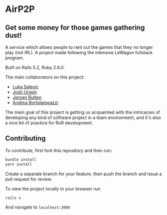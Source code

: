 # AirP2P

## Get some money for those games gathering dust!

A service which allows people to rent out the games that they no longer play (not IRL). A project made following the intensive LeWagon fullstack program.

Built on Rails 5.2, Ruby 2.6.0.

The main collaborators on this project:

* [Luka Salevic](https://github.com/Sensanaty)
* [Josh Unwin](https://github.com/josh-unwin)
* [Jeroen Rutten](https://github.com/loftlights)
* [Andrea Bortolameazzi](https://github.com/andreapmd)

The main goal of this project is getting us acquainted with the intricacies of developing any kind of software project in a team environment, and it's also a nice bit of practice for RoR development.

## Contributing

To contribute, first fork this repository and then run:

```bash
bundle install
yarn install
```

Create a separate branch for your feature, then push the branch and issue a pull request for review.

To view the project locally in your browser run

```ruby
rails s
```

And navigate to `localhost:3000`
